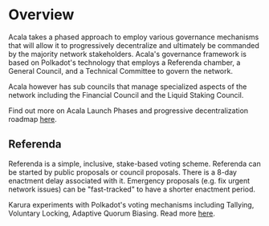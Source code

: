 # Overview

Acala takes a phased approach to employ various governance mechanisms that will allow it to progressively decentralize and ultimately be commanded by the majority network stakeholders. Acala's governance framework is based on Polkadot's technology that employs a Referenda chamber, a General Council, and a Technical Committee to govern the network.

Acala however has sub councils that manage specialized aspects of the network including the Financial Council and the Liquid Staking Council.&#x20;

Find out more on Acala Launch Phases and progressive decentralization roadmap [here](https://acala.notion.site/d1ce5e03f5354bc0be8fcf3c18b6e5b6?v=af1ff9fa66aa4dce851da0e429ed51ca).&#x20;

## Referenda

Referenda is a simple, inclusive, stake-based voting scheme. Referenda can be started by public proposals or council proposals. There is a 8-day enactment delay associated with it. Emergency proposals (e.g. fix urgent network issues) can be "fast-tracked" to have a shorter enactment period.&#x20;

Karura experiments with Polkadot's voting mechanisms including Tallying, Voluntary Locking, Adaptive Quorum Biasing. Read more [here](https://wiki.polkadot.network/docs/learn-governance/#referenda).&#x20;

